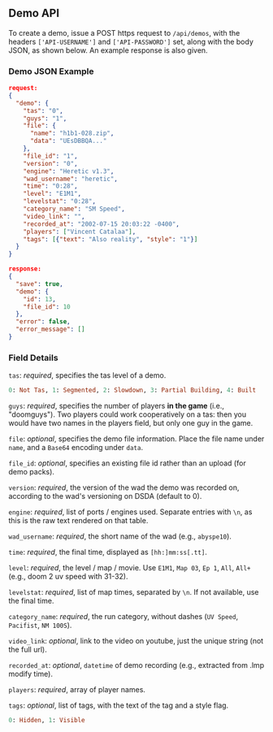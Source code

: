 ## Demo API
To create a demo, issue a POST https request to `/api/demos`,
with the headers `['API-USERNAME']` and `['API-PASSWORD']` set, along with the
body JSON, as shown below.  An example response is also given.

### Demo JSON Example
```json
request:
{
  "demo": {
    "tas": "0",
    "guys": "1",
    "file": {
      "name": "h1b1-028.zip",
      "data": "UEsDBBQA..."
    },
    "file_id": "1",
    "version": "0",
    "engine": "Heretic v1.3",
    "wad_username": "heretic",
    "time": "0:28",
    "level": "E1M1",
    "levelstat": "0:28",
    "category_name": "SM Speed",
    "video_link": "",
    "recorded_at": "2002-07-15 20:03:22 -0400",
    "players": ["Vincent Catalaa"],
    "tags": [{"text": "Also reality", "style": "1"}]
  }
}

response:
{
  "save": true,
  "demo": {
    "id": 13,
    "file_id": 10
  },
  "error": false,
  "error_message": []
}
```

### Field Details
`tas`: *required*, specifies the tas level of a demo.
```ruby
0: Not Tas, 1: Segmented, 2: Slowdown, 3: Partial Building, 4: Built
```

`guys`: *required*, specifies the number of players **in the game** (i.e., "doomguys").  Two players could work cooperatively on a tas: then you would have two names in the players field, but only one guy in the game.

`file`: *optional*, specifies the demo file information.  Place the file name under `name`, and a `Base64` encoding under `data`.

`file_id`: *optional*, specifies an existing file id rather than an upload (for demo packs).

`version`: *required*, the version of the wad the demo was recorded on, according to the wad's versioning on DSDA (default to 0).

`engine`: *required*, list of ports / engines used.  Separate entries with `\n`, as this is the raw text rendered on that table.

`wad_username`: *required*, the short name of the wad (e.g., `abyspe10`).

`time`: *required*, the final time, displayed as `[hh:]mm:ss[.tt]`.

`level`: *required*, the level / map / movie.  Use `E1M1`, `Map 03`, `Ep 1`, `All`, `All+` (e.g., doom 2 uv speed with 31-32).

`levelstat`: *required*, list of map times, separated by `\n`.  If not available, use the final time.

`category_name`: *required*, the run category, without dashes (`UV Speed`, `Pacifist`, `NM 100S`).

`video_link`: *optional*, link to the video on youtube, just the unique string (not the full url).

`recorded_at`: *optional*, `datetime` of demo recording (e.g., extracted from .lmp modify time).

`players`: *required*, array of player names.

`tags`: *optional*, list of tags, with the text of the tag and a style flag.
```ruby
0: Hidden, 1: Visible
